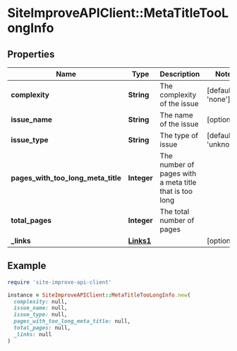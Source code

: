 # SiteImproveAPIClient::MetaTitleTooLongInfo

## Properties

| Name | Type | Description | Notes |
| ---- | ---- | ----------- | ----- |
| **complexity** | **String** | The complexity of the issue | [default to &#39;none&#39;] |
| **issue_name** | **String** | The name of the issue | [optional] |
| **issue_type** | **String** | The type of issue | [default to &#39;unknown&#39;] |
| **pages_with_too_long_meta_title** | **Integer** | The number of pages with a meta title that is too long |  |
| **total_pages** | **Integer** | The total number of pages |  |
| **_links** | [**Links1**](Links1.md) |  | [optional] |

## Example

```ruby
require 'site-improve-api-client'

instance = SiteImproveAPIClient::MetaTitleTooLongInfo.new(
  complexity: null,
  issue_name: null,
  issue_type: null,
  pages_with_too_long_meta_title: null,
  total_pages: null,
  _links: null
)
```

